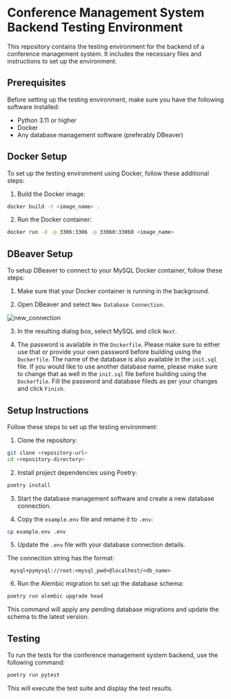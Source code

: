 # Conference Management System Backend Testing Environment

This repository contains the testing environment for the backend of a conference management system. It includes the necessary files and instructions to set up the environment.

## Prerequisites

Before setting up the testing environment, make sure you have the following software installed:

- Python 3.11 or higher
- Docker
- Any database management software (preferably DBeaver)

## Docker Setup

To set up the testing environment using Docker, follow these additional steps:

1. Build the Docker image:

```bash
docker build -t <image_name> .
```

2. Run the Docker container:

```bash
docker run -d -p 3306:3306 -p 33060:33060 <image_name>
```

## DBeaver Setup

To setup DBeaver to connect to your MySQL Docker container, follow these steps:

1. Make sure that your Docker container is running in the background.

2. Open DBeaver and select `New Database Connection`.

![new_connection](https://github.com/gokudaisensei/conference-backend-test/assets/87324237/6d0d7a0c-0100-426b-a335-377d2c40bbcf)

3. In the resulting dialog box, select MySQL and click `Next`.

4. The password is available in the `Dockerfile`. Please make sure to either use that or provide your own password before building using the `Dockerfile`. The name of the database is also available in the `init.sql` file. If you would like to use another database name, please make sure to change that as well in the `init.sql` file before building using the `Dockerfile`. Fill the password and database fileds as per your changes and click `Finish`.

## Setup Instructions

Follow these steps to set up the testing environment:

1. Clone the repository:

```bash
git clone <repository-url>
cd <repository-directory>
```

2. Install project dependencies using Poetry:

```bash
poetry install
```

3. Start the database management software and create a new database connection.

4. Copy the `example.env` file and rename it to `.env`:

```bash
cp example.env .env
```

5. Update the `.env` file with your database connection details.

The connection string has the format:

```
 mysql+pymysql://root:<mysql_pwd>@localhost/<db_name>
```

6. Run the Alembic migration to set up the database schema:

```bash
poetry run alembic upgrade head
```

This command will apply any pending database migrations and update the schema to the latest version.

## Testing

To run the tests for the conference management system backend, use the following command:

```bash
poetry run pytest
```

This will execute the test suite and display the test results.
